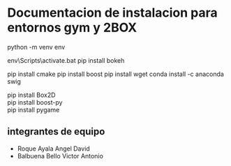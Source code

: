 # Documentacion de instalacion para entornos gym y 2BOX
python -m venv env

env\Scripts\activate.bat
pip install bokeh

pip install cmake
pip install boost
pip install wget
conda install -c anaconda swig

pip install Box2D  
pip install boost-py                          
pip install pygame   

## integrantes de equipo
- Roque Ayala Angel David
- Balbuena Bello Victor Antonio